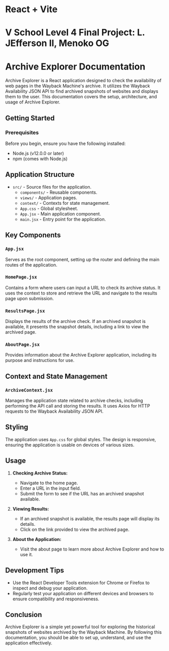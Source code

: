 # React + Vite

 # V School Level 4 Final Project: L. JEfferson II, Menoko OG

 # Archive Explorer Documentation

Archive Explorer is a React application designed to check the availability of web pages in the Wayback Machine's archive. It utilizes the Wayback Availability JSON API to find archived snapshots of websites and displays them to the user. This documentation covers the setup, architecture, and usage of Archive Explorer.

## Getting Started

### Prerequisites

Before you begin, ensure you have the following installed:
- Node.js (v12.0.0 or later)
- npm (comes with Node.js)



## Application Structure

- `src/` - Source files for the application.
  - `components/` - Reusable components.
  - `views/` - Application pages.
  - `context/` - Contexts for state management.
  - `App.css` - Global stylesheet.
  - `App.jsx` - Main application component.
  - `main.jsx` - Entry point for the application.

## Key Components

### `App.jsx`

Serves as the root component, setting up the router and defining the main routes of the application.

### `HomePage.jsx`

Contains a form where users can input a URL to check its archive status. It uses the context to store and retrieve the URL and navigate to the results page upon submission.

### `ResultsPage.jsx`

Displays the results of the archive check. If an archived snapshot is available, it presents the snapshot details, including a link to view the archived page.

### `AboutPage.jsx`

Provides information about the Archive Explorer application, including its purpose and instructions for use.

## Context and State Management

### `ArchiveContext.jsx`

Manages the application state related to archive checks, including performing the API call and storing the results. It uses Axios for HTTP requests to the Wayback Availability JSON API.

## Styling

The application uses `App.css` for global styles. The design is responsive, ensuring the application is usable on devices of various sizes.

## Usage

1. **Checking Archive Status:**
   - Navigate to the home page.
   - Enter a URL in the input field.
   - Submit the form to see if the URL has an archived snapshot available.

2. **Viewing Results:**
   - If an archived snapshot is available, the results page will display its details.
   - Click on the link provided to view the archived page.

3. **About the Application:**
   - Visit the about page to learn more about Archive Explorer and how to use it.

## Development Tips

- Use the React Developer Tools extension for Chrome or Firefox to inspect and debug your application.
- Regularly test your application on different devices and browsers to ensure compatibility and responsiveness.

## Conclusion

Archive Explorer is a simple yet powerful tool for exploring the historical snapshots of websites archived by the Wayback Machine. By following this documentation, you should be able to set up, understand, and use the application effectively.
